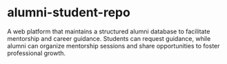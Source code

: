 # alumni-student-repo
A web platform that maintains a structured alumni database to facilitate mentorship and career            guidance. Students can request guidance, while alumni can organize mentorship sessions and share opportunities to foster professional growth.
